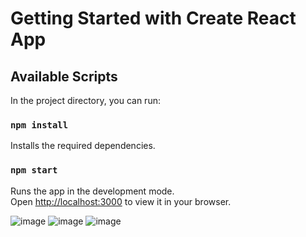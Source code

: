 # Getting Started with Create React App

## Available Scripts

In the project directory, you can run:

### `npm install`

Installs the required dependencies.

### `npm start`

Runs the app in the development mode.\
Open [http://localhost:3000](http://localhost:3000) to view it in your browser.


![image](https://github.com/ayush1337/portfolyo-frontend-assessment-react.js/assets/28340990/5b4b2507-5a6f-4720-9573-8796f8315f3f)
![image](https://github.com/ayush1337/portfolyo-frontend-assessment-react.js/assets/28340990/f9a4f23b-9676-40aa-b18a-5851f72ba003)
![image](https://github.com/ayush1337/portfolyo-frontend-assessment-react.js/assets/28340990/f38dcdae-dafb-4166-ba70-91cbe62d2360)





